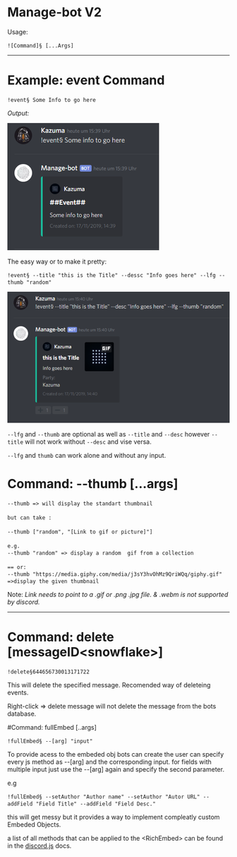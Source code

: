 Manage-bot V2
==================

Usage:
```JS
![Command]§ [...Args]
```

---
# Example: event Command
```PT
!event§ Some Info to go here 
```
*Output:*

![alt](./simple&#32;Event.png)

The easy way or to make it pretty: 

```
!event§ --title "this is the Title" --dessc "Info goes here" --lfg --thumb "random"
```

![alt](./Pretty&#32;Event&#32;--lfg&#32;--thumb&#32;random.png)

`--lfg` and `--thumb` are optional as well as `--title` and `--desc` however `--title` will not work without `--desc` and vise versa.

`--lfg` and `thumb` can work alone and without any input.

# Command: --thumb [...args]
```
--thumb => will display the standart thumbnail 

but can take :

--thumb ["random", "[Link to gif or picture]"]

e.g.
--thumb "random" => display a random  gif from a collection

== or:
--thumb "https://media.giphy.com/media/j3sY3hvOhMz9QriWQq/giphy.gif" 
=>display the given thumbnail
```

Note: _Link needs to point to a .gif or .png .jpg file. & .webm is not supported by discord._

---

# Command: delete [messageID\<snowflake\>]

```
!delete§644656730013171722
```
This will delete the specified message. Recomended way of deleteing events.

Right-click => delete message will not delete the message from the bots database.


#Command: fullEmbed [..args]

```
!fullEmbed§ --[arg] "input"
```
To provide acess to the embeded obj bots can create the user can specify every js method as --[arg] and the corresponding input.
for fields with multiple input just use the --[arg] again and specify the second parameter.

e.g
```
!fullEmbed§ --setAuthor "Author name" --setAuthor "Autor URL" --addField "Field Title" --addField "Field Desc."
```

this will get messy but it provides a way to implement compleatly custom Embeded Objects.

a list of all methods that can be applied to the \<RichEmbed\> can be found in the [discord.js](https://discord.js.org/#/docs/main/stable/class/RichEmbed) docs.
